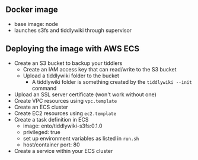 ## Docker image

- base image: node
- launches s3fs and tiddlywiki through supervisor

## Deploying the image with AWS ECS

- Create an S3 bucket to backup your tiddlers
  - Create an IAM access key that can read/write to the S3 bucket
  - Upload a tiddlywiki folder to the bucket
    - A tiddlywiki folder is something created by the `tiddlywiki --init` command
- Upload an SSL server certificate (won't work without one)
- Create VPC resources using `vpc.template`
- Create an ECS cluster
- Create EC2 resources using `ec2.template`
- Create a task definition in ECS
  - image: ento/tiddlywiki-s3fs:0.1.0
  - privileged: true
  - set up environment variables as listed in `run.sh`
  - host/container port: 80
- Create a service within your ECS cluster
